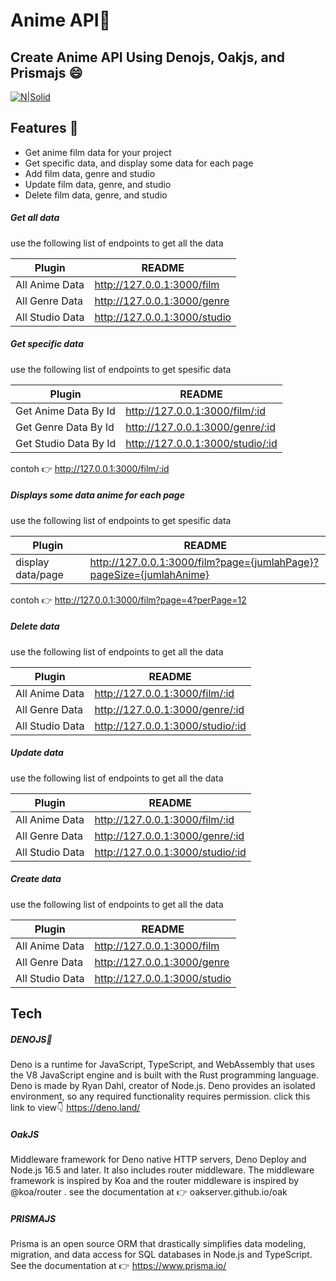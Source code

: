 # Anime API🎥
## Create Anime API Using Denojs, Oakjs, and Prismajs 😄

[![N|Solid](https://cldup.com/dTxpPi9lDf.thumb.png)](https://nodesource.com/products/nsolid)

## Features 📃

- Get anime film data for your project
- Get specific data, and display some data for each page
- Add film data, genre and studio
- Update film data, genre, and studio
- Delete film data, genre, and studio

##### Get all data
use the following list of endpoints to get all the data
 
| Plugin | README |
| ------ | ------ |
| All Anime Data | http://127.0.0.1:3000/film |
| All Genre Data | http://127.0.0.1:3000/genre |
| All Studio Data | http://127.0.0.1:3000/studio |

##### Get specific data
use the following list of endpoints to get spesific data
 
| Plugin | README |
| ------ | ------ |
| Get Anime Data By Id | http://127.0.0.1:3000/film/:id |
| Get Genre Data By Id | http://127.0.0.1:3000/genre/:id |
| Get Studio Data By Id | http://127.0.0.1:3000/studio/:id |

contoh 👉  http://127.0.0.1:3000/film/:id

##### Displays some data anime for each page
use the following list of endpoints to get spesific data
 
| Plugin | README |
| ------ | ------ |
| display data/page | http://127.0.0.1:3000/film?page={jumlahPage}?pageSize={jumlahAnime} |

contoh 👉  http://127.0.0.1:3000/film?page=4?perPage=12

##### Delete data
use the following list of endpoints to get all the data
 
| Plugin | README |
| ------ | ------ |
| All Anime Data | http://127.0.0.1:3000/film/:id |
| All Genre Data | http://127.0.0.1:3000/genre/:id |
| All Studio Data | http://127.0.0.1:3000/studio/:id |

##### Update data
use the following list of endpoints to get all the data
 
| Plugin | README |
| ------ | ------ |
| All Anime Data | http://127.0.0.1:3000/film/:id |
| All Genre Data | http://127.0.0.1:3000/genre/:id |
| All Studio Data | http://127.0.0.1:3000/studio/:id |

##### Create data
use the following list of endpoints to get all the data
 
| Plugin | README |
| ------ | ------ |
| All Anime Data | http://127.0.0.1:3000/film |
| All Genre Data | http://127.0.0.1:3000/genre |
| All Studio Data | http://127.0.0.1:3000/studio |

## Tech

##### DENOJS🦕
Deno is a runtime for JavaScript, TypeScript, and WebAssembly that uses the V8 JavaScript engine and is built with the Rust programming language. Deno is made by Ryan Dahl, creator of Node.js. Deno provides an isolated environment, so any required functionality requires permission.
click this link to view👇
https://deno.land/

##### OakJS
Middleware framework for Deno native HTTP servers, Deno Deploy and Node.js 16.5 and later. It also includes router middleware.
The middleware framework is inspired by Koa and the router middleware is inspired by @koa/router .
see the documentation at 👉 oakserver.github.io/oak

##### PRISMAJS
Prisma is an open source ORM that drastically simplifies data modeling, migration, and data access for SQL databases in Node.js and TypeScript.
See the documentation at 👉 https://www.prisma.io/



